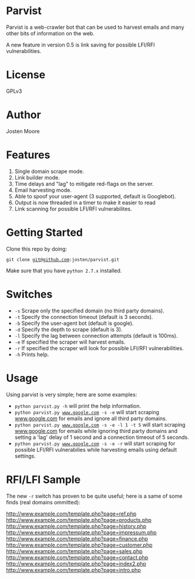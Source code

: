 Parvist
=======
Parvist is a web-crawler bot that can be used to harvest emails and many other bits of information on the web.

A new feature in version 0.5 is link saving for possible LFI/RFI vulnerabilities.

License
=======
GPLv3

Author
======
Josten Moore

Features
========

1. Single domain scrape mode.
2. Link builder mode.
3. Time delays and "lag" to mitigate red-flags on the server.
4. Email harvesting mode.
5. Able to spoof your user-agent (3 supported, default is Googlebot).
6. Output is now threaded in a timer to make it easier to read
7. Link scanning for possible LFI/RFI vulnerabilites.

Getting Started
===============

Clone this repo by doing:

<code>git clone git@github.com:josten/parvist.git</code>

Make sure that you have <code>python 2.7.x</code> installed.

Switches
========

* <code>-s</code> Scrape only the specified domain (no third party domains).
* <code>-t</code> Specify the connection timeout (default is 3 seconds).
* <code>-b</code> Specify the user-agent bot (default is google).
* <code>-d</code> Specify the depth to scrape (default is 3).
* <code>-l</code> Specify the lag between connection attempts (default is 100ms).
* <code>-e</code> If specified the scraper will harvest emails.
* <code>-r</code> If specified the scraper will look for possible LFI/RFI vulnerabilities.
* <code>-h</code> Prints help.

Usage
=====

Using parvist is very simple; here are some examples:

* <code>python parvist.py -h</code> will print the help information.
* <code>python parvist.py www.google.com -s -e</code> will start scraping www.google.com for emails and ignore all third party domains.
* <code>python parvist.py www.google.com -s -e -l 1 -t 5</code> will start scraping www.google.com for emails while ignoring third party domains and setting a 'lag' delay of 1 second and a connection timeout of 5 seconds.
* <code>python parvist.py www.google.com -s -e -r</code> will start scraping for possible LFI/RFI vulnerabilies while harvesting emails using default settings.

RFI/LFI Sample
==============

The new <code>-r</code> switch has proven to be quite useful; here is a same of some finds (real domains ommitted):

http://www.example.com/template.php?page=ref.php
http://www.example.com/template.php?page=products.php
http://www.example.com/template.php?page=history.php
http://www.example.com/template.php?page=impressum.php
http://www.example.com/template.php?page=finance.php
http://www.example.com/template.php?page=customer.php
http://www.example.com/template.php?page=sales.php
http://www.example.com/template.php?page=contact.php
http://www.example.com/template.php?page=index2.php
http://www.example.com/template.php?page=intro.php

